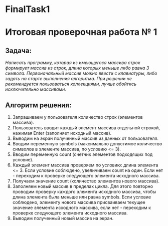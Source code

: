 # FinalTask1
# **Итоговая проверочная работа № 1**

## Задача:

*Написать программу, которая из имеющегося массива строк формирует массив из строк, длина которых меньше либо равна 3 символа. Первоначальный массив можно ввести с клавиатуры, либо задать на старте выполнения алгоритма. При решении не рекомендуется пользоваться коллекциями, лучше обойтись исключительно массивами.*

## Алгоритм решения:

1. Запрашиваем у пользователя количество строк (элементов массива).
2. Пользователь вводит каждый элемент массива отдельной строкой, нажимая Enter (заполняет исходный массив).
3. Выводим на экран полученный массив из данных от пользователя.
4. Вводим переменную symbols (максимально допустимое количество символов в элементе массива, по условию <= 3).
5. Вводим переменную count (счетчик элементов подходящих под условие).
6. Каждый элемент массива проверяем по условию: длина элемента <= 3. Если условие соблюдено, увеличиваем count на один. Если нет - переходим к проверке следующего элемента исходного массива.
7. Получаем значение count (количество элементов нового  массива).
8. Заполняем новый массив в пределах цикла. Для этого повторно проводим проверку каждого элемента исходного массива, чтобы длина элемента была меньше или равна symbols. Если условие соблюдено, элементу нового массива присваиваем текущее значение элемента исходного массива, если нет - переходим к проверке следующего элемента исходного массива.
9. Выводим полученный новый массив на экран.
